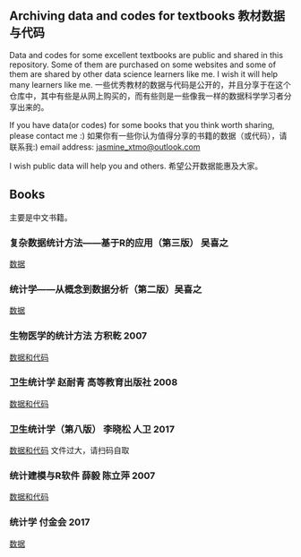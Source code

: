 ## Archiving data and codes for textbooks 教材数据与代码


Data and codes for some excellent textbooks are public and shared in this repository. Some of them are purchased on some websites and some of them are shared by other data science learners like me. I wish it will help many learners like me.
一些优秀教材的数据与代码是公开的，并且分享于在这个仓库中，其中有些是从网上购买的，而有些则是一些像我一样的数据科学学习者分享出来的。

If you have data(or codes) for some books that you think worth sharing, please contact me :) 
如果你有一些你认为值得分享的书籍的数据（或代码），请联系我:)
email address: jasmine_xtmo@outlook.com

I wish public data will help you and others.
希望公开数据能惠及大家。

## Books
主要是中文书籍。

### 复杂数据统计方法——基于R的应用（第三版） 吴喜之
[数据](/WU-FZ3-2015-data.zip)

### 统计学——从概念到数据分析（第二版）吴喜之
[数据](/WU-TJX-2016-data.rar)

### 生物医学的统计方法 方积乾 2007
[数据和代码](/FANG-SWYX-2007-data%26codes.rar)

### 卫生统计学 赵耐青 高等教育出版社 2008
[数据和代码](/ZHAO-WSTJ-2008-data%26codes.zip)

### 卫生统计学（第八版） 李晓松 人卫 2017
[数据和代码](/LI-WSTJ-2017-data_codes.png) 文件过大，请扫码自取

### 统计建模与R软件 薛毅 陈立萍 2007
[数据和代码](/XUE-TJJM-2007-data%20codes.rar)

### 统计学  付金会 2017
[数据](/FU-TJX-2017-data.rar)
